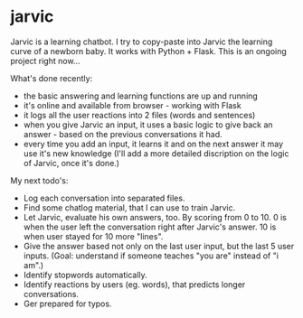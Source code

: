 # jarvic
Jarvic is a learning chatbot. I try to copy-paste into Jarvic the learning curve of a newborn baby. It works with Python + Flask.
This is an ongoing project right now...

What's done recently:
- the basic answering and learning functions are up and running
- it's online and available from browser - working with Flask
- it logs all the user reactions into 2 files (words and sentences)
- when you give Jarvic an input, it uses a basic logic to give back an answer - based on the previous conversations it had.
- every time you add an input, it learns it and on the next answer it may use it's new knowledge
(I'll add a more detailed discription on the logic of Jarvic, once it's done.)

My next todo's:

- Log each conversation into separated files.
- Find some chatlog material, that I can use to train Jarvic.
- Let Jarvic, evaluate his own answers, too. By scoring from 0 to 10. 0 is when the user left the conversation right after Jarvic's answer. 10 is when user stayed for 10 more "lines".
- Give the answer based not only on the last user input, but the last 5 user inputs. (Goal: understand if someone teaches "you are" instead of "i am".)
- Identify stopwords automatically.
- Identify reactions by users (eg. words), that predicts longer conversations.
- Ger prepared for typos.